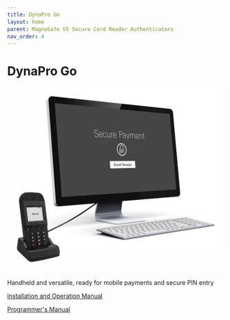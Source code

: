 ```yaml
---
title: DynaPro Go
layout: home
parent: MagneSafe V5 Secure Card Reader Authenticators
nav_order: 4
---
```


# DynaPro Go

![DynaPro Go Image](Images/img01.jpg)


Handheld and versatile, ready for mobile payments and secure PIN entry

[Installation and Operation Manual](https://www.magtek.com/content/documentationfiles/d998200129.pdf)

[Programmer's Manual](https://www.magtek.com/content/documentationfiles/d998200136.pdf)